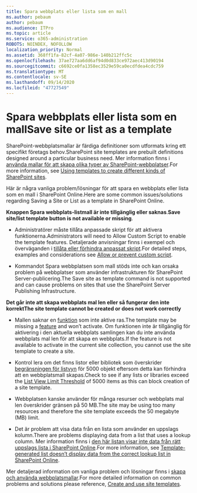 ```yaml
---
title: Spara webbplats eller lista som en mall
ms.author: pebaum
author: pebaum
ms.audience: ITPro
ms.topic: article
ms.service: o365-administration
ROBOTS: NOINDEX, NOFOLLOW
localization_priority: Normal
ms.assetid: 368ff1fa-82cf-4a07-986e-140b212ffc5c
ms.openlocfilehash: 37ae727aa6dd6af94d0d833ce972aec413d90194
ms.sourcegitcommit: c6692ce0fa1358ec3529e59ca0ecdfdea4cdc759
ms.translationtype: MT
ms.contentlocale: sv-SE
ms.lasthandoff: 09/14/2020
ms.locfileid: "47727549"
---
```

# <a name="save-site-or-list-as-a-template"></a><span data-ttu-id="75eef-102">Spara webbplats eller lista som en mall</span><span class="sxs-lookup"><span data-stu-id="75eef-102">Save site or list as a template</span></span>

<span data-ttu-id="75eef-103">SharePoint-webbplatsmallar är färdiga definitioner som utformats kring ett specifikt företags behov.</span><span class="sxs-lookup"><span data-stu-id="75eef-103">SharePoint site templates are prebuilt definitions designed around a particular business need.</span></span> <span data-ttu-id="75eef-104">Mer information finns i [använda mallar för att skapa olika typer av SharePoint-webbplatser](https://support.office.com/article/using-templates-to-create-different-kinds-of-sharepoint-sites-449eccec-ff99-4cf3-b62e-dcfee37e8da4).</span><span class="sxs-lookup"><span data-stu-id="75eef-104">For more information, see [Using templates to create different kinds of SharePoint sites](https://support.office.com/article/using-templates-to-create-different-kinds-of-sharepoint-sites-449eccec-ff99-4cf3-b62e-dcfee37e8da4).</span></span>

<span data-ttu-id="75eef-105">Här är några vanliga problem/lösningar för att spara en webbplats eller lista som en mall i SharePoint Online.</span><span class="sxs-lookup"><span data-stu-id="75eef-105">Here are some common issues/solutions regarding Saving a Site or List as a template in SharePoint Online.</span></span>

<span data-ttu-id="75eef-106">**Knappen Spara webbplats-listmall är inte tillgänglig eller saknas**.</span><span class="sxs-lookup"><span data-stu-id="75eef-106">**Save site/list template button is not available or missing**.</span></span> 

- <span data-ttu-id="75eef-107">Administratörer måste tillåta anpassade skript för att aktivera funktionerna.</span><span class="sxs-lookup"><span data-stu-id="75eef-107">Administrators will need to Allow Custom Script to enable the template features.</span></span> <span data-ttu-id="75eef-108">Detaljerade anvisningar finns i exempel och överväganden i [tillåta eller förhindra anpassat skript](https://docs.microsoft.com/sharepoint/allow-or-prevent-custom-script).</span><span class="sxs-lookup"><span data-stu-id="75eef-108">For detailed steps, examples and considerations see [Allow or prevent custom script](https://docs.microsoft.com/sharepoint/allow-or-prevent-custom-script).</span></span>


- <span data-ttu-id="75eef-109">Kommandot Spara webbplatsen som mall stöds inte och kan orsaka problem på webbplatser som använder infrastrukturen för SharePoint Server-publicering.</span><span class="sxs-lookup"><span data-stu-id="75eef-109">The Save site as template command is not supported and can cause problems on sites that use the SharePoint Server Publishing Infrastructure.</span></span>


<span data-ttu-id="75eef-110">**Det går inte att skapa webbplats mal len eller så fungerar den inte korrekt**</span><span class="sxs-lookup"><span data-stu-id="75eef-110">**The site template cannot be created or does not work correctly**</span></span>

- <span data-ttu-id="75eef-111">Mallen saknar en [funktion](https://social.technet.microsoft.com/wiki/contents/articles/14423.sharepoint-2013-existing-features-guid.aspx) som inte aktive ras.</span><span class="sxs-lookup"><span data-stu-id="75eef-111">The template may be missing a [feature](https://social.technet.microsoft.com/wiki/contents/articles/14423.sharepoint-2013-existing-features-guid.aspx) and won’t activate.</span></span> <span data-ttu-id="75eef-112">Om funktionen inte är tillgänglig för aktivering i den aktuella webbplats samlingen kan du inte använda webbplats mal len för att skapa en webbplats.</span><span class="sxs-lookup"><span data-stu-id="75eef-112">If the feature is not available to activate in the current site collection, you cannot use the site template to create a site.</span></span>


- <span data-ttu-id="75eef-113">Kontrol lera om det finns listor eller bibliotek som överskrider [begränsningen för listvyn](https://support.office.com/article/Manage-large-lists-and-libraries-in-SharePoint-B8588DAE-9387-48C2-9248-C24122F07C59) för 5000 objekt eftersom detta kan förhindra att en webbplatsmall skapas.</span><span class="sxs-lookup"><span data-stu-id="75eef-113">Check to see if any lists or libraries exceed the [List View Limit Threshold](https://support.office.com/article/Manage-large-lists-and-libraries-in-SharePoint-B8588DAE-9387-48C2-9248-C24122F07C59) of 5000 items as this can block creation of a site template.</span></span>


- <span data-ttu-id="75eef-114">Webbplatsen kanske använder för många resurser och webbplats mal len överskrider gränsen på 50 MB.</span><span class="sxs-lookup"><span data-stu-id="75eef-114">The site may be using too many resources and therefore the site template exceeds the 50 megabyte (MB) limit.</span></span>


- <span data-ttu-id="75eef-115">Det är problem att visa data från en lista som använder en uppslags kolumn.</span><span class="sxs-lookup"><span data-stu-id="75eef-115">There are problems displaying data from a list that uses a lookup column.</span></span> <span data-ttu-id="75eef-116">Mer information finns i [den här listan visar inte data från rätt uppslags lista i SharePoint Online](https://docs.microsoft.com/sharepoint/support/lists-and-libraries/template-generated-list-incorrect-data).</span><span class="sxs-lookup"><span data-stu-id="75eef-116">For more information, see [Template-generated list doesn’t display data from the correct lookup list in SharePoint Online](https://docs.microsoft.com/sharepoint/support/lists-and-libraries/template-generated-list-incorrect-data).</span></span>


<span data-ttu-id="75eef-117">Mer detaljerad information om vanliga problem och lösningar finns i [skapa och använda webbplatsmallar](https://support.office.com/article/Create-and-use-site-templates-60371B0F-00E0-4C49-A844-34759EBDD989).</span><span class="sxs-lookup"><span data-stu-id="75eef-117">For more detailed information on common problems and solutions please reference, [Create and use site templates](https://support.office.com/article/Create-and-use-site-templates-60371B0F-00E0-4C49-A844-34759EBDD989).</span></span>

